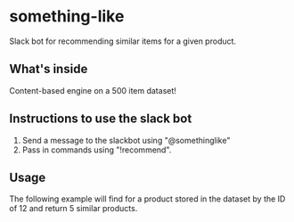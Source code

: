 # something-like
Slack bot for recommending similar items for a given product.

## What's inside
Content-based engine on a 500 item dataset!

## Instructions to use the slack bot
1. Send a message to the slackbot using "@somethinglike"
2. Pass in commands using "!recommend".

## Usage
The following example will find for a product stored in the dataset by the ID of 12 and return 5 similar products.

